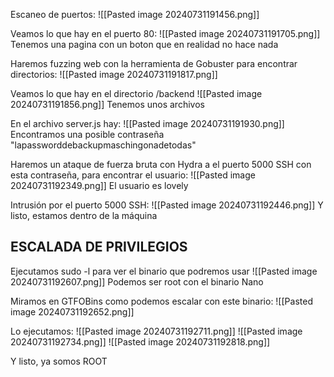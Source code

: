 Escaneo de puertos:
![[Pasted image 20240731191456.png]]

Veamos lo que hay en el puerto 80:
![[Pasted image 20240731191705.png]]
Tenemos una pagina con un boton que en realidad no hace nada

Haremos fuzzing web con la herramienta de Gobuster para encontrar directorios:
![[Pasted image 20240731191817.png]]

Veamos lo que hay en el directorio /backend
![[Pasted image 20240731191856.png]]
Tenemos unos archivos

En el archivo server.js hay:
![[Pasted image 20240731191930.png]]
Encontramos una posible contraseña "lapassworddebackupmaschingonadetodas"

Haremos un ataque de fuerza bruta con Hydra a el puerto 5000 SSH con esta contraseña, para encontrar el usuario:
![[Pasted image 20240731192349.png]]
El usuario es lovely

Intrusión por el puerto 5000 SSH:
![[Pasted image 20240731192446.png]]
Y listo, estamos dentro de la máquina

## ESCALADA DE PRIVILEGIOS

Ejecutamos sudo -l para ver el binario que podremos usar 
![[Pasted image 20240731192607.png]]
Podemos ser root con el binario Nano

Miramos en GTFOBins como podemos escalar con este binario:
![[Pasted image 20240731192652.png]]

Lo ejecutamos:
![[Pasted image 20240731192711.png]]
![[Pasted image 20240731192734.png]]
![[Pasted image 20240731192818.png]]

Y listo, ya somos ROOT




